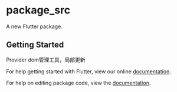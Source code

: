 # package_src

A new Flutter package.

## Getting Started
Provider dom管理工具，局部更新

For help getting started with Flutter, view our online [documentation](https://flutter.io/).

For help on editing package code, view the [documentation](https://flutter.io/developing-packages/).
